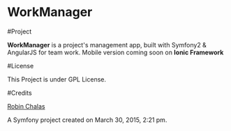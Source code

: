 WorkManager
=======

#Project

**WorkManager** is a project's management app, built with Symfony2 & AngularJS for team work.
Mobile version coming soon on **Ionic Framework**

#License

This Project is under GPL License.

#Credits

[Robin Chalas](http://chalasr.github.io)

A Symfony project created on March 30, 2015, 2:21 pm.
